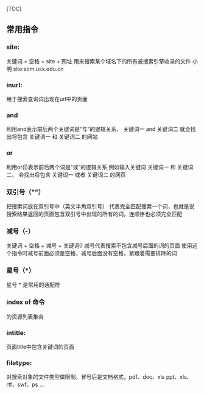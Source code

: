 [TOC]

## 常用指令


### site: 
关键词 + 空格 + site + 网址
用来搜索某个域名下的所有被搜索引擎收录的文件
小明 site:acm.usx.edu.cn

### inurl:
用于搜索查询词出现在url中的页面


### and
利用and表示前后两个关键词是“与”的逻辑关系，
关键词一 and 关键词二
就会找出将包含 关键词一 和 关键词二 的网站


### or
利用or(|)表示前后两个词是“或”的逻辑关系
例如输入关键词
关键词一 和 关键词二，
会找出将包含 关键词一 或者 关键词二 的网页

### 双引号（""）
把搜索词放在双引号中（英文半角双引号）
代表完全匹配搜索一个词，也就是说搜索结果返回的页面包含双引号中出现的所有的词，连顺序也必须完全匹配


### 减号（-）
关键词 + 空格 + 减号 + 关键词0
减号代表搜索不包含减号后面的词的页面
使用这个指令时减号前面必须是空格，减号后面没有空格，紧跟着需要排除的词


### 星号（\*）
星号 \* 是常用的通配符

### index of 命令
的资源列表集合


### intitle:
页面title中包含关键词的页面


### filetype:
对搜索对象的文件类型做限制，冒号后是文档格式，pdf、doc、xls  ppt、xls、rtf、swf、ps  ...









